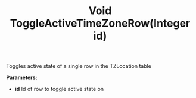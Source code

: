 ﻿---
uid: crmscript_ref_NSTimeZoneAgent_ToggleActiveTimeZoneRow
title: Void ToggleActiveTimeZoneRow(Integer id)
intellisense: NSTimeZoneAgent.ToggleActiveTimeZoneRow
keywords: NSTimeZoneAgent, ToggleActiveTimeZoneRow
so.topic: reference
---

Toggles active state of a single row in the TZLocation table

**Parameters:**
 - **id** Id of row to toggle active state on
